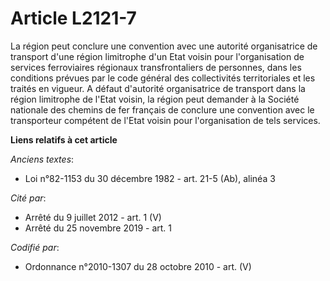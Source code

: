 # Article L2121-7

La région peut conclure une convention avec une autorité organisatrice de transport d'une région limitrophe d'un Etat voisin
pour l'organisation de services ferroviaires régionaux transfrontaliers de personnes, dans les conditions prévues par le code
général des collectivités territoriales et les traités en vigueur. A défaut d'autorité organisatrice de transport dans la
région limitrophe de l'Etat voisin, la région peut demander à la Société nationale des chemins de fer français de conclure
une convention avec le transporteur compétent de l'Etat voisin pour l'organisation de tels services.

**Liens relatifs à cet article**

_Anciens textes_:

  - Loi n°82-1153 du 30 décembre 1982 - art. 21-5 (Ab), alinéa 3

_Cité par_:

  - Arrêté du 9 juillet 2012 - art. 1 (V)
  - Arrêté du 25 novembre 2019 - art. 1

_Codifié par_:

  - Ordonnance n°2010-1307 du 28 octobre 2010 - art. (V)
